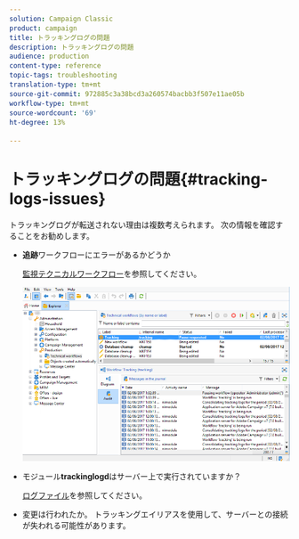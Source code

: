 ```yaml
---
solution: Campaign Classic
product: campaign
title: トラッキングログの問題
description: トラッキングログの問題
audience: production
content-type: reference
topic-tags: troubleshooting
translation-type: tm+mt
source-git-commit: 972885c3a38bcd3a260574bacbb3f507e11ae05b
workflow-type: tm+mt
source-wordcount: '69'
ht-degree: 13%

---
```



# トラッキングログの問題{#tracking-logs-issues}

トラッキングログが転送されない理由は複数考えられます。 次の情報を確認することをお勧めします。

* **追跡**&#x200B;ワークフローにエラーがあるかどうか

   [監視テクニカルワークフロー](../../workflow/using/monitoring-technical-workflows.md)を参照してください。

   ![](assets/tracking_scheduled_task.png)

* モジュール&#x200B;**trackinglogd**&#x200B;はサーバー上で実行されていますか？

   [ログファイル](../../production/using/log-files.md)を参照してください。

* 変更は行われたか。 トラッキングエイリアスを使用して、サーバーとの接続が失われる可能性があります。

